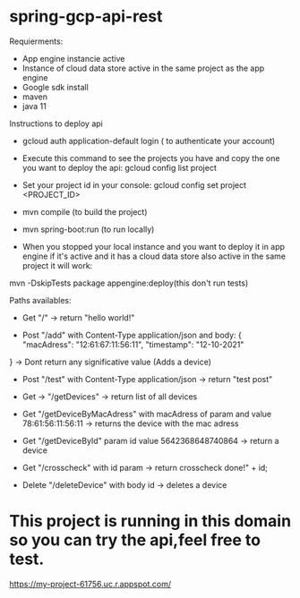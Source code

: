 # spring-gcp-api-rest

Requierments:

- App engine instancie active
- Instance of cloud data store active in the same project as the app engine
- Google sdk install 
- maven 
- java 11


Instructions to deploy api

- gcloud auth application-default login ( to authenticate your account)

- Execute this command to see the projects you have and copy the one you want to deploy the api:  gcloud config list project

- Set your project id in your console:  gcloud config set project <PROJECT_ID>

- mvn compile  (to build the project)

- mvn spring-boot:run  (to run locally)

- When you stopped your local instance and you want to deploy it in app engine if it's active and it has a cloud data store also active in the same project it will work:

mvn -DskipTests package appengine:deploy(this don't run tests)



Paths availables:

- Get "/"  ->  return "hello world!"
	 
- Post "/add" with Content-Type application/json  and body:
 {
"macAdress": "12:61:67:11:56:11",
"timestamp": "12-10-2021"

} -> Dont return any significative value
(Adds a device)


- Post "/test" with Content-Type application/json ->  return "test post"

- Get -> "/getDevices" -> return list of  all devices
    
- Get "/getDeviceByMacAdress" with macAdress of param and value 78:61:56:11:56:11 -> returns the device with the mac adress
   
- Get "/getDeviceById" param id value  5642368648740864 -> return a device  
   
- Get "/crosscheck"  with id param -> return  crosscheck done!" + id;

- Delete "/deleteDevice" with body id -> deletes a device
    
    

# This project is running in this domain so you can try the api,feel free to test.

 https://my-project-61756.uc.r.appspot.com/
	
	
	

	
	

 